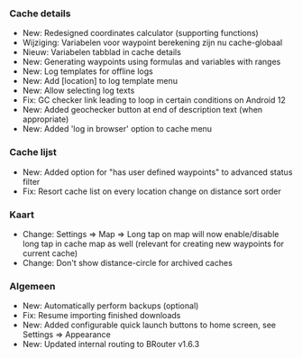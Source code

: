 ### Cache details

- New: Redesigned coordinates calculator (supporting functions)
- Wijziging: Variabelen voor waypoint berekening zijn nu cache-globaal
- Nieuw: Variabelen tabblad in cache details
- New: Generating waypoints using formulas and variables with ranges
- New: Log templates for offline logs
- New: Add \[location\] to log template menu
- New: Allow selecting log texts
- Fix: GC checker link leading to loop in certain conditions on Android 12
- New: Added geochecker button at end of description text (when appropriate)
- New: Added 'log in browser' option to cache menu

### Cache lijst

- New: Added option for "has user defined waypoints" to advanced status filter
- Fix: Resort cache list on every location change on distance sort order

### Kaart

- Change: Settings => Map => Long tap on map will now enable/disable long tap in cache map as well (relevant for creating new waypoints for current cache)
- Change: Don't show distance-circle for archived caches

### Algemeen

- New: Automatically perform backups (optional)
- Fix: Resume importing finished downloads
- New: Added configurable quick launch buttons to home screen, see Settings => Appearance
- New: Updated internal routing to BRouter v1.6.3
